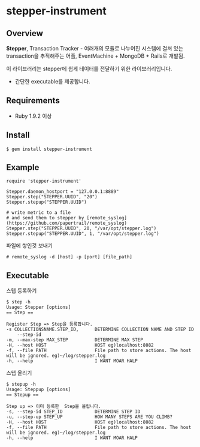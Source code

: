 # stepper-instrument

## Overview

**Stepper**, Transaction Tracker - 여러개의 모듈로 나누어진 시스템에 걸쳐 있는 transaction을 추적해주는 어플, EventMachine + MongoDB + Rails로 개발됨.  

이 라이브러리는 stepper에 쉽게 테이터를 전달하기 위한 라이브러리입니다. 
- 간단한 executable를 제공합니다.

## Requirements
- Ruby 1.9.2 이상 

## Install
    $ gem install stepper-instrument

## Example
    require 'stepper-instrument'

    Stepper.daemon_hostport = "127.0.0.1:8889"
    Stepper.step("STEPPER.UUID", "20")
    Stepper.stepup("STEPPER.UUID")

    # write metric to a file
    # and send them to stepper by [remote_syslog](https://github.com/papertrail/remote_syslog)
    Stepper.step("STEPPER.UUID", 20, "/var/opt/stepper.log")
    Stepper.stepup("STEPPER.UUID", 1, "/var/opt/stepper.log")

파일에 쌓인것 보내기

    # remote_syslog -d [host] -p [port] [file_path] 

## Executable

스텝 등록하기

    $ step -h 
    Usage: Stepper [options]
    == Step ==

    Register Step => Step을 등록합니다.
    -s COLLECTIONSNAME.STEP_ID,      DETERMINE COLLECTION NAME AND STEP ID
        --step-id
    -m, --max-step MAX_STEP          DETERMINE MAX STEP
    -H, --host HOST                  HOST eg)localhost:8082
    -f, --file PATH                  File path to store actions. The host will be ignored. eg)~/log/stepper.log
    -h, --help                       I WANT MOAR HALP

스텝 올리기 

    $ stepup -h
    Usage: Steppup [options]
    == Stepup ==

    Step up => 이미 등록한  Step을 올립니다.
    -s, --step-id STEP_ID            DETERMINE STEP ID
    -u, --step-up STEP_UP            HOW MANY STEPS ARE YOU CLIMB?
    -H, --host HOST                  HOST eg)localhost:8082
    -f, --file PATH                  File path to store actions. The host will be ignored. eg)~/log/stepper.log
    -h, --help                       I WANT MOAR HALP
